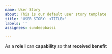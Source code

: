 ```yaml
---
name: User Story
about: This is our default user story template
title: 'USER STORY: <TITLE>'
labels: ''
assignees: sundeepbassi

---
```


As a **role** I can **capability** so that **received benefit**
